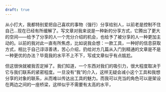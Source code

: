 ```yaml
---
draft: true
---
```


从小打大，我都特别爱把自己喜欢的事物（强行）分享给别人，以前老是控制不住自己...现在已经有所缓解了。写文章对我来说是一种新的分享方式，它腾出了更大的空间——给予了分享的人一个充分介绍的机会，也给予了被分享的人一种更加主动的。以前的我对此一直有所焦虑，比如说我会想：一款工具，一种好的信息获取方式，相比于自己谆谆善诱，苦心介绍，扔给对方几篇从入门到精通的文章是不是一种更优的办法？毕竟我的水平不上不下，写成文章似乎有点尴尬。

但这很快就被我否定掉了。我们知道，一个东西对我们的吸引力，很大程度取决于它与我们联系的紧密程度。一旦没有“我”的介入，这样无疑会减小这个工具和我想分享的对象的联系，从而难以传达出工具的魅力。而我可以充当的角色可以是架设在两边之间的一座桥梁，这样似乎不需要有太高的水平，